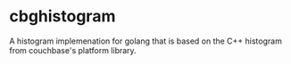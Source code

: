 cbghistogram
============

A histogram implemenation for golang that is based on the C++ histogram from couchbase's platform library.
